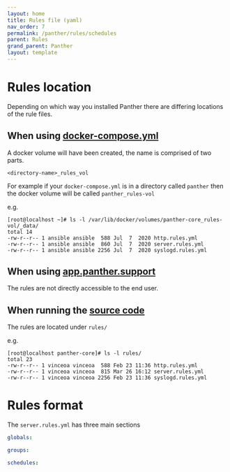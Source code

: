 ```yaml
---
layout: home
title: Rules file (yaml)
nav_order: 7
permalink: /panther/rules/schedules
parent: Rules
grand_parent: Panther
layout: template
---
```


# Rules location
Depending on which way you installed Panther there are differing locations of the rule files.

## When using [docker-compose.yml](https://github.com/OpenAnswers/panther-core/blob/master/docker-compose.yml)
  A docker volume will have been created, the name is comprised of two parts.
  
  `<directory-name>_rules_vol`

  For example if your `docker-compose.yml` is in a directory called `panther` then the docker volume will be called
  `panther_rules-vol`

  e.g.
  ```console
  [root@localhost ~]# ls -l /var/lib/docker/volumes/panther-core_rules-vol/_data/
  total 14
  -rw-r--r-- 1 ansible ansible  588 Jul  7  2020 http.rules.yml
  -rw-r--r-- 1 ansible ansible  860 Jul  7  2020 server.rules.yml
  -rw-r--r-- 1 ansible ansible 2256 Jul  7  2020 syslogd.rules.yml
  ```

## When using [app.panther.support](https://app.panther.support)
  The rules are not directly accessible to the end user.

## When running the [source code](https://github.com/OpenAnswers/panther-core) 
  The rules are located under `rules/`

  e.g.
  ```console
  [root@localhost panther-core]# ls -l rules/
  total 23
  -rw-r--r-- 1 vinceoa vinceoa  588 Feb 23 11:36 http.rules.yml
  -rw-r--r-- 1 vinceoa vinceoa  815 Mar 26 16:12 server.rules.yml
  -rw-r--r-- 1 vinceoa vinceoa 2256 Feb 23 11:36 syslogd.rules.yml
  ```


# Rules format

The `server.rules.yml` has three main sections

```yaml
globals:

groups:

schedules:
```
  
